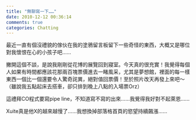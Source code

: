 ```yaml
---
title: "無聊寫一下……"
date: 2010-12-12 00:36:14
comments: true
categories: Chatting
---
```

<p>最近一直有個沒禮貌的傢伙在我的塗鴉留言板留下一些奇怪的東西，大概又是哪位對我懷恨在心的小孩子吧&hellip;&hellip;</p><p>撇開這個不談，是說我剛剛從花博的展覽回到寢室。今天真的很充實！我覺得每個人如果有時間都應該花那兩百塊票價進去一睹風采，尤其是夢想館，裡面的每一樣東西一個比一個還要令人驚奇詫異，絕對值回票價！至於照片改天再發上來吧～（雖說我五點起床去搭車，卻只排到晚上八點的入場票Orz）</p><p>這禮拜CO程式要寫pipe line，不知道寫不寫的出來&hellip;&hellip;我覺得我好對不起萊恩&hellip;&hellip;</p><p>Xuite真是他X的越來越慢了&hellip;&hellip;我想換掉部落格首頁的慾望持續飆漲&hellip;&hellip;</p>
